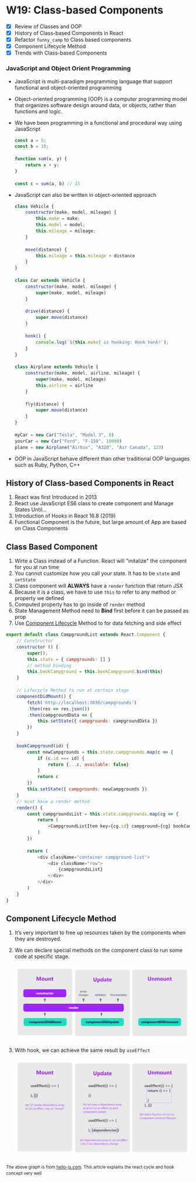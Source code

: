 # W19: Class-based Components

- [x] Review of Classes and OOP
- [x] History of Class-based Components in React
- [x] Refactor `funny_camp` to Class based components
- [x] Component Lifecycle Method
- [x] Trends with Class-based Components

### JavaScript and Object Orient Programming
* JavaScript is multi-paradigm programming language that support functional and object-oriented programming
* Object-oriented programming (OOP) is a computer programming model that organizes software design around data, or objects, rather than functions and logic.
* We have been programming in a functional and procedural way using JavaScript
    
    ```js
    const a = 5;
    const b = 10;

    function sum(x, y) {
        return x + y;
    }

    const c = sum(a, b) // 15
    ```

* JavaScript can also be written in object-oriented approach

    ```js
    class Vehicle {
        constructor(make, model, mileage) {
            this.make = make;
            this.model = model;
            this.mileage = mileage;
        }

        move(distance) {
            this.mileage = this.mileage + distance
        }
    }

    class Car extends Vehicle {
        constructor(make, model, mileage) {
            super(make, model, mileage)
        }

        drive(distance) {
            super.move(distance)
        }

        honk() {
            console.log(`${this.make} is honking: Honk honk!`);
        }
    }

    class Airplane extends Vehicle {
        constructor(make, model, airline, mileage) {
            super(make, model, mileage)
            this.airline = airline
        }

        fly(distance) {
            super.move(distance)
        }
    }

    myCar = new Car("Tesla", "Model 3", 0)
    yourCar = new Car("Ford", "F-150", 10000)
    plane = new Airplane("Airbus", "A320", "Air Canada", 123)

    ```

* OOP in JavaScript behave different than other traditional OOP languages such as Ruby, Python, C++

## History of Class-based Components in React
1. React was first Introduced in 2013
2. React use JavaScript ES6 class to create component and Manage States Until...
3. Introduction of Hooks in React 16.8 (2019)
4. Functional Component is the future, but large amount of App are based on Class Components

## Class Based Component
1. Wirte a Class instead of a Function. React will "initalize" the component for you at run time
2. You cannot customize how you call your state. It has to be `state` and `setState`
3. Class component will **ALWAYS** have a `render` function that return JSX
4. Because it is a class, we have to use `this` to refer to any method or property we defined
5. Computed property has to go inside of `render` method
6. State Management Method need to **Bind** first before it can be passed as prop
7. Use [Component Lifecycle](#component-lifecycle-method) Method to for data fetching and side effect

```js
export default class CampgroundList extends React.Component {
    // Constructor
    constructor () {
        super();
        this.state = { campgrounds: [] }
        // method binding
        this.bookCampground = this.bookCampground.bind(this)
    }

    // Lifecycle Method to run at certain stage
    componentDidMount() {
        fetch('http://localhost:3030/campgrounds')
        .then(res => res.json())
        .then(campgroundData => {
            this.setState({ campgrounds: campgroundData })
        })
    }

    bookCampground(id) {
        const newCampgrounds = this.state.campgrounds.map(c => {
            if (c.id === id) {
                return {...c, available: false}
            }
            return c
        })
        this.setState({ campgrounds: newCampgrounds })
    }
    // must have a render method
    render() {
        const campgroundsList = this.state.campgrounds.map(cg => {
            return (
                <CampgroundListItem key={cg.id} campground={cg} bookCampground={this.bookCampground} />
            )
        })

        return (
            <div className="container campground-list">
                <div className="row">
                    {campgroundsList}
                </div>
            </div>
        )
    }
}
```

## Component Lifecycle Method
1. It’s very important to free up resources taken by the components when they are destroyed. 
2. We can declare special methods on the component class to run some code at specific stage.

    ![Lifecycle Method](./images/lifecycle.png)

3. With hook, we can achieve the same result by `useEffect`

    ![Lifecycle vs Hook](./images/hooks_lifecycle.png)

<small>The above graph is from [hello-js.com](https://hello-js.com/articles/react-class-and-hooks-lifecycle-explained/). This article explains the react cycle and hook concept very well</small>
